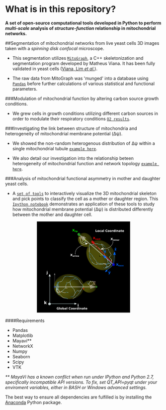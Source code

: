 # What is in this repository?
**A set of open-source computational tools developed in Python to perform *multi-scale* analysis of *structure-function* relationship in mitochondrial networks.**

##Segmentation of mitochondrial networks from live yeast cells 3D images taken with a *spinning disk confocal* microscope.
- This segmentation utilizes [`MitoGraph`](https://github.com/vianamp/MitoGraph.git), a C++ skeletonization and segmentation program developed by Matheus Viana. It has been fully validated in yeast cells \([Viana, Lim *et al.*](http://www.ncbi.nlm.nih.gov/pubmed/25640425)). 

- The raw data from MitoGraph was 'munged' into a database using [`Pandas`](http://pandas.pydata.org/pandas-docs/stable/) before further calculations of various statistical and functional parameters.

###Modulation of mitochondrial function by altering carbon source growth conditions.
- We grew cells in growth conditions utilizing different carbon sources in order to modulate their respiratory conditions [`O2 results`](https://github.com/moosekaka/sweepython/tree/master/o2).

###Investigating the link between structure of mitochondria and heterogeneity of mitochondrial membrane potential (Δψ).
- We showed the non-random heterogenous distribution of Δψ within a single mitochondrial tubule [`example here`](https://github.com/moosekaka/sweepython/tree/master/tubuleHet).

- We also detail our investigation into the relationship beteen heterogeneity of mitochondrial function and network topology [`example here`](https://github.com/moosekaka/sweepython/tree/master/networkHet).

###Analysis of mitochondrial functional asymmetry in mother and daughter yeast cells.
- A [`set of tools`](https://github.com/moosekaka/sweepython/tree/master/vtk_viz) to interactively visualize the 3D mitochondrial skeleton and pick points to classify the cell as a mother or daughter region. This [`Ipython notebook`](https://github.com/moosekaka/sweepython/blob/master/mother%20bud%20analysis.ipynb) demonstrates an application of these tools to study how mitochondrial membrane potential (Δψ) is distributed differently between the mother and daughter cell.  

<p align="center">
<img src="https://github.com/moosekaka/sweepython/blob/master/images/coors.png" width="300" />
</p>

####Requirements
* Pandas
* Matplotlib
* Mayavi\**
* NetworkX
* Numpy
* Seaborn
* Scipy
* VTK

_\** MayaVi has a known conflict when run under IPython and Python 2.7, specifically incompatible API versions. To fix, set QT_API=pyqt under your enviroment variables, either in BASH or Windows advanced settings._


The best way to ensure all dependencies are fulfilled is by installing the [Anaconda](https://www.continuum.io/downloads) Python package.

